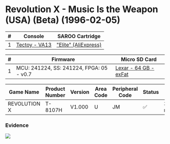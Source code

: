 # Revolution X - Music Is the Weapon (USA) (Beta) (1996-02-05)

| #   | Console                                                      | SAROO Cartridge                                                                                 |
| --- | ------------------------------------------------------------ | ----------------------------------------------------------------------------------------------- |
| 1   | [Tectoy - VA13](../../../../../Info/Consoles/VA13/README.md) | ["Elite" (AliExpress)](../../../../../Info/Cartridges/GuangzhouSanStarOnlineShop/1.6/README.md) |

| #   | Firmware                                 | Micro SD Card                                                                   |
| --- | ---------------------------------------- | ------------------------------------------------------------------------------- |
| 1   | MCU: 241224, SS: 241224, FPGA: 05 - v0.7 | [Lexar - 64 GB - exFat](../../../../../Info/SdCards/Lexar/64GB/exfat/README.md) |

| Game Name    | Product Number | Version | Area Code | Peripheral Code | Status             | Time Played |
| ------------ | -------------- | ------- | --------- | --------------- | ------------------ | ----------- |
| REVOLUTION X | T-8107H        | V1.000  | U         | JM              | :white_check_mark: | 34 minutes  |

### Evidence

[![](https://img.youtube.com/vi/oQsy4OCQsbo/0.jpg)](https://www.youtube.com/watch?v=oQsy4OCQsbo)
